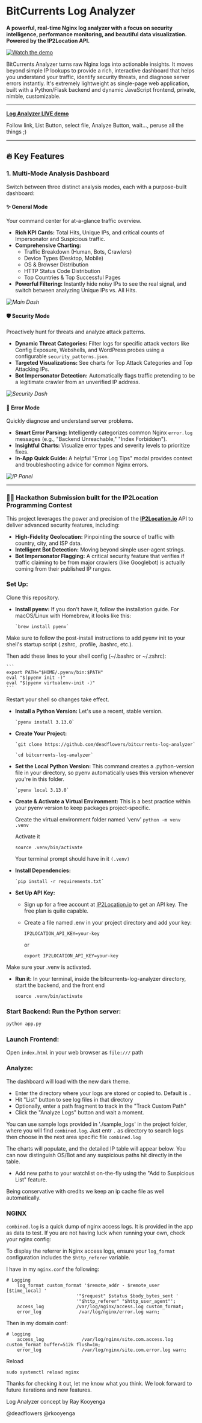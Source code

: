 # BitCurrents Log Analyzer

**A powerful, real-time Nginx log analyzer with a focus on security intelligence, performance monitoring, and beautiful data visualization. Powered by the IP2Location API.**

[![Watch the demo](https://img.youtube.com/vi/_bsR1jk-Mas/0.jpg)](https://youtu.be/_bsR1jk-Mas?si=I0kenWTKE6MPDkoP)

BitCurrents Analyzer turns raw Nginx logs into actionable insights. It moves beyond simple IP lookups to provide a rich, interactive dashboard that helps you understand your traffic, identify security threats, and diagnose server errors instantly. It's extremely lightweight as single-page web application, built with a Python/Flask backend and dynamic JavaScript frontend, private, nimble, customizable.

---

**[Log Analyzer LIVE demo](https://bitcurrents.com/log-analyzer/index.html)**

Follow link, List Button, select file, Analyze Button, wait..., peruse all the things ;) 

---

## 🔥 Key Features

### 1. Multi-Mode Analysis Dashboard
Switch between three distinct analysis modes, each with a purpose-built dashboard:

#### ✨ General Mode
Your command center for at-a-glance traffic overview.
-   **Rich KPI Cards:** Total Hits, Unique IPs, and critical counts of Impersonator and Suspicious traffic.
-   **Comprehensive Charting:**
    -   Traffic Breakdown (Human, Bots, Crawlers)
    -   Device Types (Desktop, Mobile)
    -   OS & Browser Distribution
    -   HTTP Status Code Distribution
    -   Top Countries & Top Successful Pages
-   **Powerful Filtering:** Instantly hide noisy IPs to see the real signal, and switch between analyzing Unique IPs vs. All Hits.

*![Main Dash](https://github.com/user-attachments/assets/947d71b1-dd58-4d06-9ef9-b813255c7cfa)*


#### 🛡️ Security Mode
Proactively hunt for threats and analyze attack patterns.
-   **Dynamic Threat Categories:** Filter logs for specific attack vectors like Config Exposure, Webshells, and WordPress probes using a configurable `security_patterns.json`.
-   **Targeted Visualizations:** See charts for Top Attack Categories and Top Attacking IPs.
-   **Bot Impersonator Detection:** Automatically flags traffic pretending to be a legitimate crawler from an unverified IP address.

*![Security Dash](https://github.com/user-attachments/assets/89bb7272-8155-4888-a338-e7a2716f812c)*

#### 🚨 Error Mode
Quickly diagnose and understand server problems.
-   **Smart Error Parsing:** Intelligently categorizes common Nginx `error.log` messages (e.g., "Backend Unreachable," "Index Forbidden").
-   **Insightful Charts:** Visualize error types and severity levels to prioritize fixes.
-   **In-App Quick Guide:** A helpful "Error Log Tips" modal provides context and troubleshooting advice for common Nginx errors.

*![IP Panel](https://github.com/user-attachments/assets/181f9579-e045-4437-995f-e57df7dddf46)*

---

### 👨‍💻 Hackathon Submission built for the IP2Location Programming Contest

This project leverages the power and precision of the **[IP2Location.io](https://www.ip2location.io/)** API to deliver advanced security features, including:
-   **High-Fidelity Geolocation:** Pinpointing the source of traffic with country, city, and ISP data.
-   **Intelligent Bot Detection:** Moving beyond simple user-agent strings.
-   **Bot Impersonator Flagging:** A critical security feature that verifies if traffic claiming to be from major crawlers (like Googlebot) is actually coming from their published IP ranges.


### Set Up: 

Clone this repository.

*   **Install pyenv:** If you don't have it, follow the installation guide. For macOS/Linux with Homebrew, it looks like this:
    
        `brew install pyenv`
    
Make sure to follow the post-install instructions to add pyenv init to your shell's startup script (.zshrc, .profile, .bashrc, etc.).

Then add these lines to your shell config (~/.bashrc or ~/.zshrc):

    ```
    export PATH="$HOME/.pyenv/bin:$PATH"
    eval "$(pyenv init -)"
    eval "$(pyenv virtualenv-init -)"
    ```

Restart your shell so changes take effect.
    
*   **Install a Python Version:** Let's use a recent, stable version.
    
        `pyenv install 3.13.0`
      
*   **Create Your Project:**
    
        `git clone https://github.com/deadflowers/bitcurrents-log-analyzer`
    
        `cd bitcurrents-log-analyzer`
      
*   **Set the Local Python Version:** This command creates a .python-version file in your directory, so pyenv automatically uses this version whenever you're in this folder.
    
        `pyenv local 3.13.0`
      
*   **Create & Activate a Virtual Environment:** This is a best practice within your pyenv version to keep packages project-specific.
    
     Create the virtual environment folder named 'venv'
    `python -m venv .venv`
    
     Activate it
    
    `source .venv/bin/activate`

     Your terminal prompt should have in it `(.venv)`
      
*   **Install Dependencies:**
    
        `pip install -r requirements.txt`
      
*   **Set Up API Key:**
    
    *   Sign up for a free account at [IP2Location.io](https://ip2location.io) to get an API key. The free plan is quite capable.
        
    *   Create a file named .env in your project directory and add your key:
           
         `IP2LOCATION_API_KEY=your-key`
        
        or
        
         `export IP2LOCATION_API_KEY=your-key`

Make sure your .venv is activated.
    
*   **Run it:** In your terminal, inside the bitcurrents-log-analyzer directory, start the backend, and the front end
  
       `source .venv/bin/activate`

### Start Backend: Run the Python server:

```bash
python app.py
```

### Launch Frontend: 
Open `index.html` in your web browser as `file:///` path

### Analyze:
The dashboard will load with the new dark theme. 

- Enter the directory where your logs are stored or copied to. Default is `.`
- Hit "List" button to see log files in that directory
- Optionally, enter a path fragment to track in the "Track Custom Path"
- Click the "Analyze Logs" button and wait a moment.

You can use sample logs provided in './sample_logs' in the project folder, where you will find `combined.log`. Just entr `.` as directory to search logs then choose in the next area specific file `combined.log`

The charts will populate, and the detailed IP table will appear below. You can now distinguish OS/Bot and any suspicious paths hit directly in the table.
- Add new paths to your watchlist on-the-fly using the "Add to Suspicious List" feature.

Being conservative with credits we keep an ip cache file as well automatically.

### NGINX

`combined.log` is a quick dump of nginx access logs. It is provided in the app as data to test. If you are not having luck when running your own, check your nginx config:

To display the referrer in Nginx access logs, ensure your `log_format` configuration includes the `$http_referer` variable.

I have in my `nginx.conf` the following:

```
# Logging
    log_format custom_format '$remote_addr - $remote_user [$time_local] '
                          '"$request" $status $body_bytes_sent '
                          '"$http_referer" "$http_user_agent"';
    access_log		      /var/log/nginx/access.log custom_format;
    error_log              /var/log/nginx/error.log warn;
```

Then in my domain conf:

```
# logging
    access_log              /var/log/nginx/site.com.access.log custom_format buffer=512k flush=1m;
    error_log               /var/log/nginx/site.com.error.log warn;
```

Reload

```
sudo systemctl reload nginx
```

Thanks for checking it out, let me know what you think. We look forward to future iterations and new features.


Log Analyzer concept by Ray Kooyenga

@deadflowers @rkooyenga
